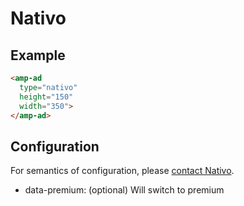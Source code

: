 <!---
Copyright 2016 The AMP HTML Authors. All Rights Reserved.

Licensed under the Apache License, Version 2.0 (the "License");
you may not use this file except in compliance with the License.
You may obtain a copy of the License at

      http://www.apache.org/licenses/LICENSE-2.0

Unless required by applicable law or agreed to in writing, software
distributed under the License is distributed on an "AS-IS" BASIS,
WITHOUT WARRANTIES OR CONDITIONS OF ANY KIND, either express or implied.
See the License for the specific language governing permissions and
limitations under the License.
-->

# Nativo

## Example

```html
<amp-ad
  type="nativo"
  height="150"
  width="350">
</amp-ad>
```

## Configuration

For semantics of configuration, please [contact Nativo](http://www.nativo.net/#contact-us).

- data-premium: (optional) Will switch to premium
